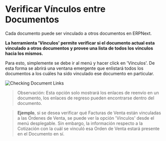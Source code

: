 <!-- add-breadcrumbs -->
# Verificar Vínculos entre Documentos

Cada documento puede ser vinculado a otros documentos en ERPNext.

**La herramienta 'Vínculos' permite verificar si el documento actual esta vinculado a otros documentos y provee una lista de todos los vínculos hacia los mismos.**

Para esto, simplemente se debe ir al menú y hacer click en 'Vínculos'. De esta forma se abrirá una ventana emergente que enlistará todos los documentos a los cuáles ha sido vinculado ese documento en particular.

![Checking Document Links](/docs/assets/img/using-erpnext/using-document-links-1.gif)

> Observación: Esta opción solo mostrará los enlaces de reenvío en un documento, los enlaces de regreso pueden encontrarse dentro del documento.

> **Ejemplo**, si se desea verificar qué Facturas de Venta están vinculadas a las Órdenes de Venta, se puede ver la opción 'Vínculos' desde el menú desplegable. Sin embargo, la información respecto a la Cotización con la cuál se vinculó esa Orden de Venta estará presente en el Documento en sí. 


<!-- markdown -->